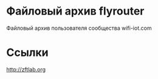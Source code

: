 Файловый архив flyrouter
========================

Файловый архив пользователя сообщества wifi-iot.com


Ссылки
======

http://zftlab.org

